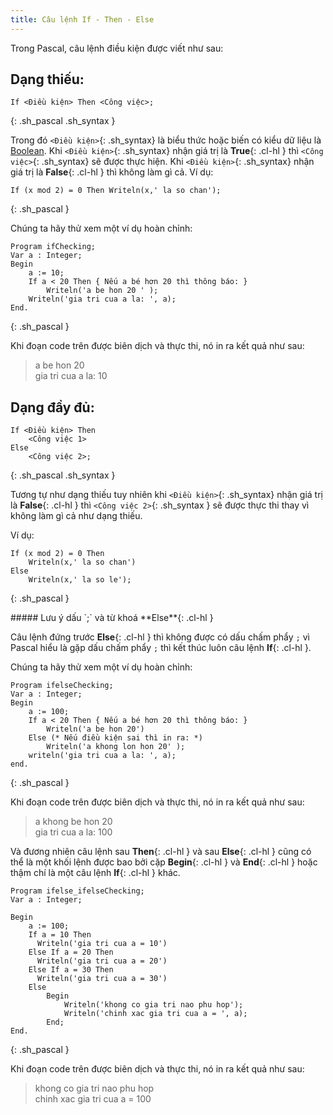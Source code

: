 ```yaml
---
title: Câu lệnh If - Then - Else
---
```


Trong Pascal, câu lệnh điều kiện được viết như sau:

## Dạng thiếu:

```
If <Điều kiện> Then <Công việc>; 
```
{: .sh_pascal .sh_syntax }

Trong đó `<Điều kiện>`{: .sh_syntax} là biểu thức hoặc biến có kiểu dữ liệu là [Boolean](/dev/pascal/data_types/#logic). Khi `<Điều kiện>`{: .sh_syntax} nhận giá trị là **True**{: .cl-hl } thì `<Công việc>`{: .sh_syntax} sẽ được thực hiện. Khi `<Điều kiện>`{: .sh_syntax} nhận giá trị là **False**{: .cl-hl } thì không làm gì cả. Ví dụ:

```
If (x mod 2) = 0 Then Writeln(x,' la so chan');
```
{: .sh_pascal }

Chúng ta hãy thử xem một ví dụ hoàn chỉnh:

```
Program ifChecking;
Var a : Integer;
Begin
    a := 10;  
    If a < 20 Then { Nếu a bé hơn 20 thì thông báo: }
        Writeln('a be hon 20 ' );
    Writeln('gia tri cua a la: ', a);
End.
```
{: .sh_pascal }

Khi đoạn code trên được biên dịch và thực thi, nó in ra kết quả như sau:

> a be hon 20  
> gia tri cua a la: 10

## Dạng đầy đủ:

```
If <Điều kiện> Then 
    <Công việc 1> 
Else 
    <Công việc 2>; 
```
{: .sh_pascal .sh_syntax }

Tương tự như dạng thiếu tuy nhiên khi `<Điều kiện>`{: .sh_syntax} nhận giá trị là **False**{: .cl-hl } thì `<Công việc 2>`{: .sh_syntax } sẽ được thực thi thay vì không làm gì cả như dạng thiếu.

Ví dụ:

```
If (x mod 2) = 0 Then 
    Writeln(x,' la so chan') 
Else 
    Writeln(x,' la so le');
```
{: .sh_pascal }

<div class="note info">
##### Lưu ý dấu `;` và từ khoá **Else**{: .cl-hl }

Câu lệnh đứng trước **Else**{: .cl-hl } thì không được có dấu chấm phẩy `;` vì Pascal hiểu là gặp dấu chấm phẩy `;` thì kết thúc luôn câu lệnh **If**{: .cl-hl }.
</div>

Chúng ta hãy thử xem một ví dụ hoàn chỉnh:

```
Program ifelseChecking;
Var a : Integer;
Begin
    a := 100;
    If a < 20 Then { Nếu a bé hơn 20 thì thông báo: }
        Writeln('a be hon 20')
    Else (* Nếu điều kiện sai thì in ra: *) 
        Writeln('a khong lon hon 20' );
    writeln('gia tri cua a la: ', a);
end.
```
{: .sh_pascal }

Khi đoạn code trên được biên dịch và thực thi, nó in ra kết quả như sau:

> a khong be hon 20  
> gia tri cua a la: 100

Và đương nhiên câu lệnh sau **Then**{: .cl-hl } và sau **Else**{: .cl-hl } cũng có thể là một khối lệnh được bao bởi cặp **Begin**{: .cl-hl } và **End**{: .cl-hl } hoặc thậm chí là một câu lệnh **If**{: .cl-hl } khác.

```
Program ifelse_ifelseChecking;
Var a : Integer;

Begin
    a := 100;
    If a = 10 Then
      Writeln('gia tri cua a = 10')
    Else If a = 20 Then
      Writeln('gia tri cua a = 20')
    Else If a = 30 Then 
      Writeln('gia tri cua a = 30')
    Else
        Begin
            Writeln('khong co gia tri nao phu hop');
            Writeln('chinh xac gia tri cua a = ', a);
        End;
End.
```
{: .sh_pascal }

Khi đoạn code trên được biên dịch và thực thi, nó in ra kết quả như sau:

> khong co gia tri nao phu hop  
> chinh xac gia tri cua a = 100